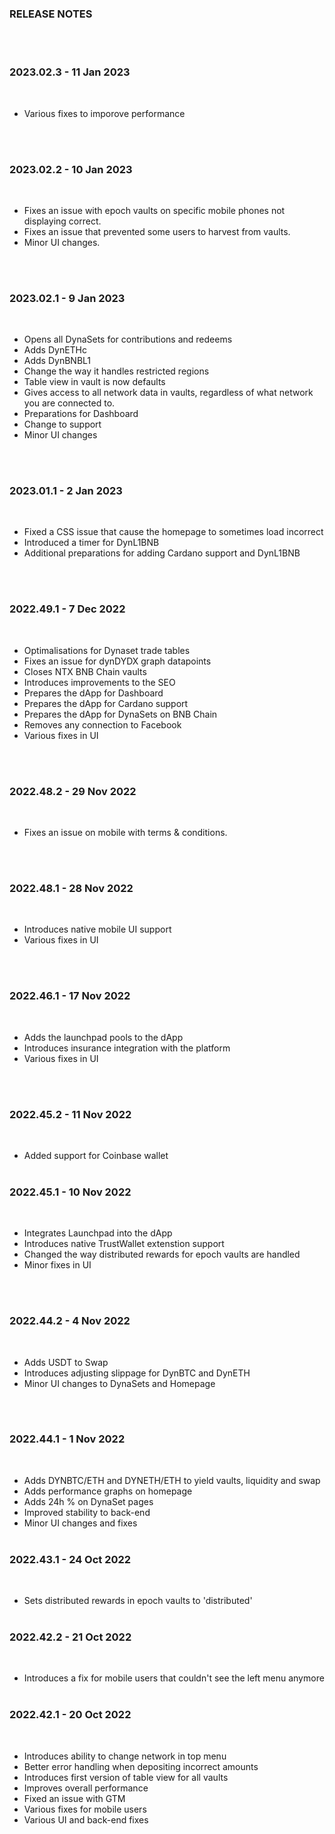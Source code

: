 ### RELEASE NOTES

<BR/><BR/>

### 2023.02.3 - 11 Jan 2023
<BR/>

- Various fixes to imporove performance

<BR/><BR/>

### 2023.02.2 - 10 Jan 2023
<BR/>

- Fixes an issue with epoch vaults on specific mobile phones not displaying correct.
- Fixes an issue that prevented some users to harvest from vaults.
- Minor UI changes.

<BR/><BR/>

### 2023.02.1 - 9 Jan 2023
<BR/>

- Opens all DynaSets for contributions and redeems
- Adds DynETHc
- Adds DynBNBL1
- Change the way it handles restricted regions
- Table view in vault is now defaults
- Gives access to all network data in vaults, regardless of what network you are connected to.
- Preparations for Dashboard
- Change to support
- Minor UI changes

<BR/><BR/>

### 2023.01.1 - 2 Jan 2023
<BR/>

- Fixed a CSS issue that cause the homepage to sometimes load incorrect
- Introduced a timer for DynL1BNB
- Additional preparations for adding Cardano support and DynL1BNB


<BR/><BR/>

### 2022.49.1 - 7 Dec 2022
<BR/>

- Optimalisations for Dynaset trade tables
- Fixes an issue for dynDYDX graph datapoints
- Closes NTX BNB Chain vaults
- Introduces improvements to the SEO
- Prepares the dApp for Dashboard
- Prepares the dApp for Cardano support
- Prepares the dApp for DynaSets on BNB Chain
- Removes any connection to Facebook
- Various fixes in UI


<BR/><BR/>

### 2022.48.2 - 29 Nov 2022
<BR/>

- Fixes an issue on mobile with terms & conditions.


<BR/><BR/>

### 2022.48.1 - 28 Nov 2022
<BR/>

- Introduces native mobile UI support
- Various fixes in UI

<BR/><BR/>

### 2022.46.1 - 17 Nov 2022
<BR/>

- Adds the launchpad pools to the dApp
- Introduces insurance integration with the platform
- Various fixes in UI

<BR/><BR/>

### 2022.45.2 - 11 Nov 2022
<BR/>

- Added support for Coinbase wallet
<BR/><BR/>

### 2022.45.1 - 10 Nov 2022
<BR/>

- Integrates Launchpad into the dApp
- Introduces native TrustWallet extenstion support
- Changed the way distributed rewards for epoch vaults are handled
- Minor fixes in UI


<BR/><BR/>

### 2022.44.2 - 4 Nov 2022
<BR/>

- Adds USDT to Swap
- Introduces adjusting slippage for DynBTC and DynETH
- Minor UI changes to DynaSets and Homepage


<BR/><BR/>

### 2022.44.1 - 1 Nov 2022
<BR/>

- Adds DYNBTC/ETH and DYNETH/ETH to yield vaults, liquidity and swap
- Adds performance graphs on homepage
- Adds 24h % on DynaSet pages
- Improved stability to back-end
- Minor UI changes and fixes
<BR/><BR/>

### 2022.43.1 - 24 Oct 2022
<BR/>

- Sets distributed rewards in epoch vaults to 'distributed'
<BR/><BR/>

### 2022.42.2 - 21 Oct 2022
<BR/>

- Introduces a fix for mobile users that couldn't see the left menu anymore
<BR/><BR/>

### 2022.42.1 - 20 Oct 2022
<BR/>

- Introduces ability to change network in top menu
- Better error handling when depositing incorrect amounts
- Introduces first version of table view for all vaults
- Improves overall performance
- Fixed an issue with GTM
- Various fixes for mobile users
- Various UI and back-end fixes


 

